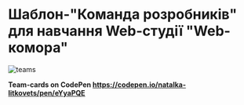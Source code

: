 # Шаблон-"Команда розробників" для навчання  Web-студії "Web-комора"

![teams](https://user-images.githubusercontent.com/44769373/165075527-b72ff89d-4cca-4b7c-95f1-1d06f16ed2dd.jpg)

<b>Team-cards on CodePen<b/> https://codepen.io/natalka-litkovets/pen/eYyaPQE
